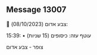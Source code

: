 ## Message 13007

🔴 צבע אדום (08/10/2023):

15:39:
• עוטף עזה: כיסופים (15 שניות)

צופר - צבע אדום

